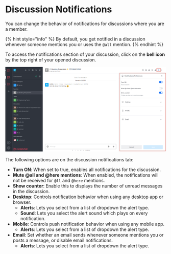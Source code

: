# Discussion Notifications

You can change the behavior of notifications for discussions where you are a member.

{% hint style="info" %}
By default, you get notified in a discussion whenever someone mentions you or uses the `@all` mention.
{% endhint %}

To access the notifications section of your discussion, click on the **bell icon** by the top right of your opened discussion.

![](<../../../../../.gitbook/assets/image (665) (1) (1) (1) (1).png>)

The following options are on the discussion notifications tab:

* **Turn ON**: When set to true, enables all notifications for the discussion.
* **Mute @all and @here mentions**: When enabled, the notifications will not be received for `@ll` and `@here` mentions.
* **Show counter**: Enable this to displays the number of unread messages in the discussion.
* **Desktop**: Controls notification behavior when using any desktop app or browser.
  * **Alerts**: Lets you select from a list of dropdown the alert type.
  * **Sound**: Lets you select the alert sound which plays on every notification.
* **Mobile**: Controls push notification behavior when using any mobile app.
  * **Alerts**: Lets you select from a list of dropdown the alert type.
* **Email**: Set whether an email sends whenever someone mentions you or posts a message, or disable email notifications.
  * **Alerts**: Lets you select from a list of dropdown the alert type.
